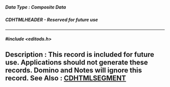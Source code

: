 ##### Data Type : Composite Data
##### CDHTMLHEADER - Reserved for future use
---
##### #include <editods.h>
**Description :**
This record is included for future use.  Applications should not generate these 
records.  Domino and Notes will ignore this record.
**See Also :**
[CDHTMLSEGMENT](D:/md_files/CDHTMLSEGMENT.md)
---
